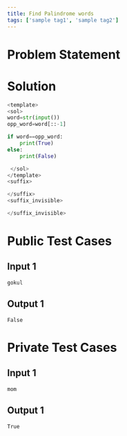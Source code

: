 ```yaml
---
title: Find Palindrome words
tags: ['sample tag1', 'sample tag2']
---
```


# Problem Statement

# Solution
```python test.py  -r 'python test.py'
<template>
<sol> 
word=str(input())
opp_word=word[::-1]

if word==opp_word:
    print(True)
else:
    print(False)

 </sol>
</template>
<suffix>

</suffix>
<suffix_invisible>

</suffix_invisible>
```

# Public Test Cases

## Input 1

```
gokul
```

## Output 1

```
False
```



# Private Test Cases

## Input 1

```
mom
```

## Output 1

```
True
```

